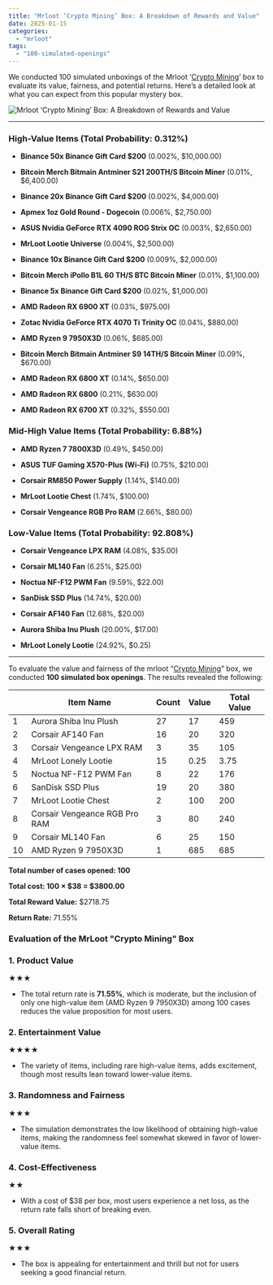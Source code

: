 ```yaml
---
title: "Mrloot ‘Crypto Mining’ Box: A Breakdown of Rewards and Value"
date: 2025-01-15
categories: 
  - "mrloot"
tags: 
  - "100-simulated-openings"
---
```


We conducted 100 simulated unboxings of the Mrloot ‘[Crypto Mining](https://mrloot.com/boxes/open/Crypto-Mining)’ box to evaluate its value, fairness, and potential returns. Here’s a detailed look at what you can expect from this popular mystery box.

![Mrloot ‘Crypto Mining’ Box: A Breakdown of Rewards and Value](/media/landscape_qualitymedium_b80c50331a93c4815ad5228c5ab8866dd4be494352d67d2f7a464eed0c7de54d.webp)

* * *

### High-Value Items (Total Probability: 0.312%)

- **Binance 50x Binance Gift Card $200** (0.002%, $10,000.00)

- **Bitcoin Merch Bitmain Antminer S21 200TH/S Bitcoin Miner** (0.01%, $6,400.00)

- **Binance 20x Binance Gift Card $200** (0.002%, $4,000.00)

- **Apmex 1oz Gold Round - Dogecoin** (0.006%, $2,750.00)

- **ASUS Nvidia GeForce RTX 4090 ROG Strix OC** (0.003%, $2,650.00)

- **MrLoot Lootie Universe** (0.004%, $2,500.00)

- **Binance 10x Binance Gift Card $200** (0.009%, $2,000.00)

- **Bitcoin Merch iPollo B1L 60 TH/S BTC Bitcoin Miner** (0.01%, $1,100.00)

- **Binance 5x Binance Gift Card $200** (0.02%, $1,000.00)

- **AMD Radeon RX 6900 XT** (0.03%, $975.00)

- **Zotac Nvidia GeForce RTX 4070 Ti Trinity OC** (0.04%, $880.00)

- **AMD Ryzen 9 7950X3D** (0.06%, $685.00)

- **Bitcoin Merch Bitmain Antminer S9 14TH/S Bitcoin Miner** (0.09%, $670.00)

- **AMD Radeon RX 6800 XT** (0.14%, $650.00)

- **AMD Radeon RX 6800** (0.21%, $630.00)

- **AMD Radeon RX 6700 XT** (0.32%, $550.00)

### Mid-High Value Items (Total Probability: 6.88%)

- **AMD Ryzen 7 7800X3D** (0.49%, $450.00)

- **ASUS TUF Gaming X570-Plus (Wi-Fi)** (0.75%, $210.00)

- **Corsair RM850 Power Supply** (1.14%, $140.00)

- **MrLoot Lootie Chest** (1.74%, $100.00)

- **Corsair Vengeance RGB Pro RAM** (2.66%, $80.00)

### Low-Value Items (Total Probability: 92.808%)

- **Corsair Vengeance LPX RAM** (4.08%, $35.00)

- **Corsair ML140 Fan** (6.25%, $25.00)

- **Noctua NF-F12 PWM Fan** (9.59%, $22.00)

- **SanDisk SSD Plus** (14.74%, $20.00)

- **Corsair AF140 Fan** (12.68%, $20.00)

- **Aurora Shiba Inu Plush** (20.00%, $17.00)

- **MrLoot Lonely Lootie** (24.92%, $0.25)

* * *

To evaluate the value and fairness of the mrloot “[Crypto Mining](https://mrloot.com/boxes/open/Crypto-Mining)” box, we conducted **100 simulated box openings**. The results revealed the following:

|  | Item Name | Count | Value | Total Value |
| --- | --- | --- | --- | --- |
| 1 | Aurora Shiba Inu Plush | 27 | 17 | 459 |
| 2 | Corsair AF140 Fan | 16 | 20 | 320 |
| 3 | Corsair Vengeance LPX RAM | 3 | 35 | 105 |
| 4 | MrLoot Lonely Lootie | 15 | 0.25 | 3.75 |
| 5 | Noctua NF-F12 PWM Fan | 8 | 22 | 176 |
| 6 | SanDisk SSD Plus | 19 | 20 | 380 |
| 7 | MrLoot Lootie Chest | 2 | 100 | 200 |
| 8 | Corsair Vengeance RGB Pro RAM | 3 | 80 | 240 |
| 9 | Corsair ML140 Fan | 6 | 25 | 150 |
| 10 | AMD Ryzen 9 7950X3D | 1 | 685 | 685 |

**Total number of cases opened: 100**

**Total cost: 100 × $38 = $3800.00**

**Total Reward Value:** $2718.75

**Return Rate:** 71.55%

### Evaluation of the MrLoot "Crypto Mining" Box

### 1\. **Product Value**

★★★

- The total return rate is **71.55%**, which is moderate, but the inclusion of only one high-value item (AMD Ryzen 9 7950X3D) among 100 cases reduces the value proposition for most users.

### 2\. **Entertainment Value**

★★★★

- The variety of items, including rare high-value items, adds excitement, though most results lean toward lower-value items.

### 3\. **Randomness and Fairness**

★★★

- The simulation demonstrates the low likelihood of obtaining high-value items, making the randomness feel somewhat skewed in favor of lower-value items.

### 4\. **Cost-Effectiveness**

★★

- With a cost of $38 per box, most users experience a net loss, as the return rate falls short of breaking even.

### 5\. **Overall Rating**

★★★

- The box is appealing for entertainment and thrill but not for users seeking a good financial return.

